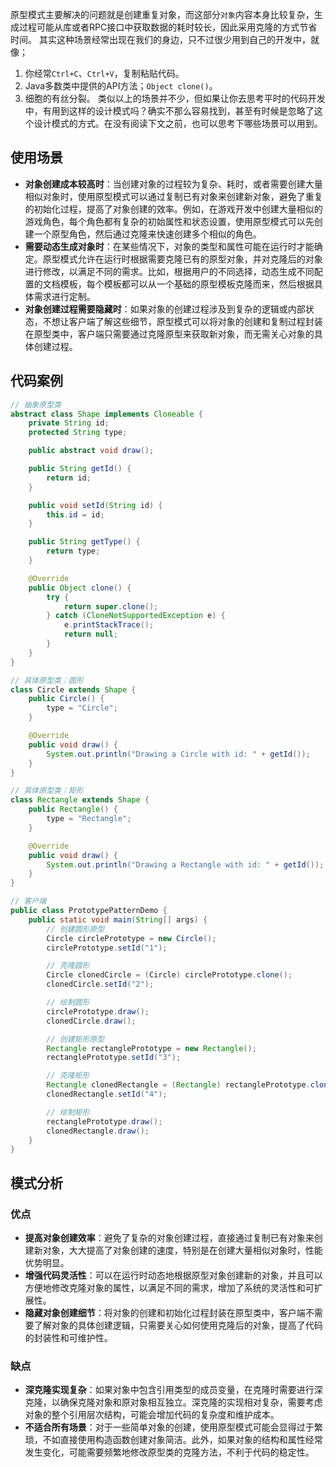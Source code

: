原型模式主要解决的问题就是创建重复对象，而这部分`对象`内容本身比较复杂，生成过程可能从库或者RPC接口中获取数据的耗时较长，因此采用克隆的方式节省时间。
其实这种场景经常出现在我们的身边，只不过很少用到自己的开发中，就像；
1. 你经常`Ctrl+C`、`Ctrl+V`，复制粘贴代码。
2. Java多数类中提供的API方法；`Object clone()`。
3. 细胞的有丝分裂。
类似以上的场景并不少，但如果让你去思考平时的代码开发中，有用到这样的设计模式吗？确实不那么容易找到，甚至有时候是忽略了这个设计模式的方式。在没有阅读下文之前，也可以思考下哪些场景可以用到。
## 使用场景
- **对象创建成本较高时**：当创建对象的过程较为复杂、耗时，或者需要创建大量相似对象时，使用原型模式可以通过复制已有对象来创建新对象，避免了重复的初始化过程，提高了对象创建的效率。例如，在游戏开发中创建大量相似的游戏角色，每个角色都有复杂的初始属性和状态设置，使用原型模式可以先创建一个原型角色，然后通过克隆来快速创建多个相似的角色。
- **需要动态生成对象时**：在某些情况下，对象的类型和属性可能在运行时才能确定。原型模式允许在运行时根据需要克隆已有的原型对象，并对克隆后的对象进行修改，以满足不同的需求。比如，根据用户的不同选择，动态生成不同配置的文档模板，每个模板都可以从一个基础的原型模板克隆而来，然后根据具体需求进行定制。
- **对象创建过程需要隐藏时**：如果对象的创建过程涉及到复杂的逻辑或内部状态，不想让客户端了解这些细节，原型模式可以将对象的创建和复制过程封装在原型类中，客户端只需要通过克隆原型来获取新对象，而无需关心对象的具体创建过程。
## 代码案例
```java
// 抽象原型类
abstract class Shape implements Cloneable {
    private String id;
    protected String type;

    public abstract void draw();

    public String getId() {
        return id;
    }

    public void setId(String id) {
        this.id = id;
    }

    public String getType() {
        return type;
    }

    @Override
    public Object clone() {
        try {
            return super.clone();
        } catch (CloneNotSupportedException e) {
            e.printStackTrace();
            return null;
        }
    }
}

// 具体原型类：圆形
class Circle extends Shape {
    public Circle() {
        type = "Circle";
    }

    @Override
    public void draw() {
        System.out.println("Drawing a Circle with id: " + getId());
    }
}

// 具体原型类：矩形
class Rectangle extends Shape {
    public Rectangle() {
        type = "Rectangle";
    }

    @Override
    public void draw() {
        System.out.println("Drawing a Rectangle with id: " + getId());
    }
}

// 客户端
public class PrototypePatternDemo {
    public static void main(String[] args) {
        // 创建圆形原型
        Circle circlePrototype = new Circle();
        circlePrototype.setId("1");

        // 克隆圆形
        Circle clonedCircle = (Circle) circlePrototype.clone();
        clonedCircle.setId("2");

        // 绘制圆形
        circlePrototype.draw();
        clonedCircle.draw();

        // 创建矩形原型
        Rectangle rectanglePrototype = new Rectangle();
        rectanglePrototype.setId("3");

        // 克隆矩形
        Rectangle clonedRectangle = (Rectangle) rectanglePrototype.clone();
        clonedRectangle.setId("4");

        // 绘制矩形
        rectanglePrototype.draw();
        clonedRectangle.draw();
    }
}
```
## 模式分析
### 优点
- **提高对象创建效率**：避免了复杂的对象创建过程，直接通过复制已有对象来创建新对象，大大提高了对象创建的速度，特别是在创建大量相似对象时，性能优势明显。
- **增强代码灵活性**：可以在运行时动态地根据原型对象创建新的对象，并且可以方便地修改克隆对象的属性，以满足不同的需求，增加了系统的灵活性和可扩展性。
- **隐藏对象创建细节**：将对象的创建和初始化过程封装在原型类中，客户端不需要了解对象的具体创建逻辑，只需要关心如何使用克隆后的对象，提高了代码的封装性和可维护性。
### 缺点
- **深克隆实现复杂**：如果对象中包含引用类型的成员变量，在克隆时需要进行深克隆，以确保克隆对象和原对象相互独立。深克隆的实现相对复杂，需要考虑对象的整个引用层次结构，可能会增加代码的复杂度和维护成本。
- **不适合所有场景**：对于一些简单对象的创建，使用原型模式可能会显得过于繁琐，不如直接使用构造函数创建对象简洁。此外，如果对象的结构和属性经常发生变化，可能需要频繁地修改原型类的克隆方法，不利于代码的稳定性。